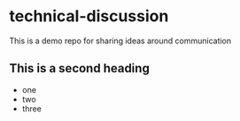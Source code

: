 # technical-discussion
This is a demo repo for sharing ideas around communication


## This is a second heading

* one
* two
* three

